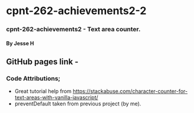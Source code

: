 # cpnt-262-achievements2-2
### cpnt-262-achievements2 - Text area counter.

#### By Jesse H

## GitHub pages link - 

### Code Attributions;
- Great tutorial help from https://stackabuse.com/character-counter-for-text-areas-with-vanilla-javascript/
- preventDefault taken from previous project (by me).

